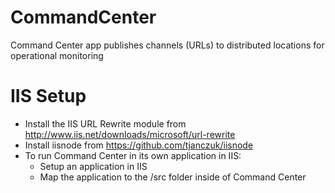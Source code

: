 CommandCenter
=============

Command Center app publishes channels (URLs) to distributed locations for operational monitoring


IIS Setup
=========

* Install the IIS URL Rewrite module from http://www.iis.net/downloads/microsoft/url-rewrite
* Install iisnode from https://github.com/tjanczuk/iisnode
* To run Command Center in its own application in IIS:
  * Setup an application in IIS
  * Map the application to the /src folder inside of Command Center
